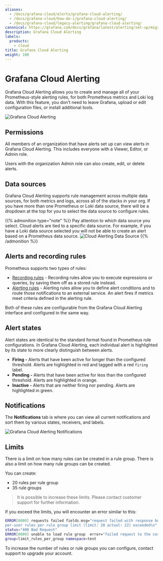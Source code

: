 ```yaml
---
aliases:
  - /docs/grafana-cloud/alerts/grafana-cloud-alerting/
  - /docs/grafana-cloud/how-do-i/grafana-cloud-alerting/
  - /docs/grafana-cloud/legacy-alerting/grafana-cloud-alerting/
canonical: https://grafana.com/docs/grafana/latest/alerting/set-up/migrating-alerts/legacy-alerting/grafana-cloud-alerting/
description: Grafana Cloud Alerting
labels:
  products:
    - cloud
title: Grafana Cloud Alerting
weight: 100
---
```


# Grafana Cloud Alerting

Grafana Cloud Alerting allows you to create and manage all of your Prometheus-style alerting rules, for both Prometheus metrics and Loki log data. With this feature, you don't need to leave Grafana, upload or edit configuration files, or install additional tools.

![Grafana Cloud Alerting](/static/img/docs/grafana-cloud/grafana-cloud-alerting.png)

## Permissions

All members of an organization that have alerts set up can view alerts in Grafana Cloud Alerting. This includes everyone with a Viewer, Editor, or Admin role.

Users with the organization Admin role can also create, edit, or delete alerts.

## Data sources

Grafana Cloud Alerting supports rule management across multiple data sources, for both metrics and logs, across all of the stacks in your org. If you have more than one Prometheus or Loki data source, there will be a dropdown at the top for you to select the data source to configure rules.

{{% admonition type="note" %}}
Pay attention to which data source you select. Cloud alerts are tied to a specific data source. For example, if you have a Loki data source selected you will not be able to create an alert based on a Prometheus data source.
![Cloud Alerting Data Source](/static/img/docs/grafana-cloud/grafana-cloud-alerting-data-source.png)
{{% /admonition %}}

## Alerts and recording rules

Prometheus supports two types of rules:

- [Recording rules](https://prometheus.io/docs/prometheus/latest/configuration/recording_rules/) - Recording rules allow you to execute expressions or queries, by saving them off as a stored rule instead.
- [Alerting rules](https://prometheus.io/docs/prometheus/latest/configuration/alerting_rules/) - Alerting rules allow you to define alert conditions and to route those notifications to an external service. An alert fires if metrics meet criteria defined in the alerting rule.

Both of these rules are configurable from the Grafana Cloud Alerting interface and configured in the same way.

## Alert states

Alert states are identical to the standard format found in Prometheus rule configurations. In Grafana Cloud Alerting, each individual alert is highlighted by its state to more clearly distinguish between alerts.

- **Firing -** Alerts that have been active for longer than the configured threshold. Alerts are highlighted in red and tagged with a red `firing` label.
- **Pending -** Alerts that have been active for less than the configured threshold. Alerts are highlighted in orange.
- **Inactive -** Alerts that are neither firing nor pending. Alerts are highlighted in green.

## Notifications

The **Notifications** tab is where you can view all current notifications and sort them by various states, receivers, and labels.

![Grafana Cloud Alerting Notifications](/static/img/docs/grafana-cloud/grafana-cloud-alerting-notifications.png)

## Limits

There is a limit on how many rules can be created in a rule group. There is also a limit on how many rule groups can be created.

You can create:

- 20 rules per rule group
- 35 rule groups

> It is possible to increase these limits. Please contact customer support for further information.

If you exceed the limits, you will encounter an error similar to this:

```bash
ERROR[0000] requests failed fields.msg="request failed with response body
per-user rules per rule group limit (limit: 20 actual: 22) exceeded\n"
status="400 Bad Request"
ERROR[0000] unable to load rule group  error="failed request to the cortex api"
group=limit_rules_per_group namespace=test
```

To increase the number of rules or rule groups you can configure, contact support to upgrade your account.
